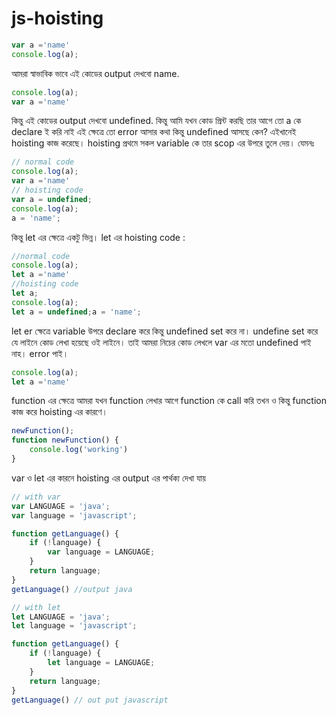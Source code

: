 # js-hoisting
```javascript
var a ='name'
console.log(a);
```
আমরা স্বাভাবিক ভাবে এই কোডের output দেখবো name.
```javascript
console.log(a);
var a ='name'
```
কিন্তু এই কোডের output দেখবো undefined. কিন্তু আমি যখন কোড প্রিন্ট করছি তার আগে তো a কে declare ই করি নাই এই ক্ষেত্রে তো error আসার কথা কিন্তু undefined আসছে কেন?
এইখানেই hoisting কাজ করেছে।
hoisting প্রথমে সকল variable কে তার scop এর উপরে তুলে দেয়। যেমনঃ
```javascript
// normal code
console.log(a);
var a ='name'
// hoisting code
var a = undefined;
console.log(a);
a = 'name';
```
কিন্তু let এর ক্ষেত্রে একটু ভিন্ন। let এর hoisting code :
```javascript
//normal code
console.log(a);
let a ='name'
//hoisting code
let a;
console.log(a);
let a = undefined;a = 'name';
```
let er ক্ষেত্রে variable উপরে declare করে কিন্তু undefined set করে না। undefine set করে যে লাইনে কোড লেখা হয়েছে ওই লাইনে।
তাই আমরা নিচের কোড লেখলে var এর মতো undefined পাই নাহ। error পাই।
```javascript
console.log(a);
let a ='name'
```
function এর ক্ষেত্রে আমরা যখন function লেখার আগে function কে call করি তখন ও কিন্তু function কাজ করে hoisting এর কারণে।
```javascript
newFunction();
function newFunction() {
    console.log('working')
}
```
var ও let এর কারনে hoisting এর output এর পার্থক্য দেখা যায়
```javascript
// with var
var LANGUAGE = 'java';
var language = 'javascript';

function getLanguage() {
    if (!language) {
        var language = LANGUAGE;
    }
    return language;
}
getLanguage() //output java

// with let
let LANGUAGE = 'java';
let language = 'javascript';

function getLanguage() {
    if (!language) {
        let language = LANGUAGE;
    }
    return language;
}
getLanguage() // out put javascript
```